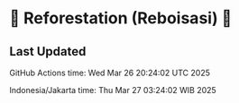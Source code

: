 
# 🌳 Reforestation (Reboisasi) 🌲

## Last Updated

GitHub Actions time: Wed Mar 26 20:24:02 UTC 2025

Indonesia/Jakarta time: Thu Mar 27 03:24:02 WIB 2025
